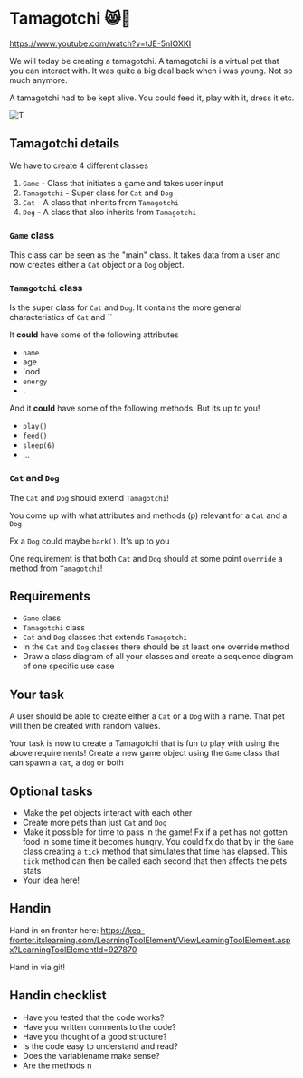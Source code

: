 # Tamagotchi 😸🐶

https://www.youtube.com/watch?v=tJE-5nIOXKI

We will today be creating a tamagotchi. A tamagotchi is a virtual pet that you can interact with. It was quite a big deal back when i was young. Not so much anymore. 

A tamagotchi had to be kept alive. You could feed it, play with it, dress it etc. 



![T](https://assets.partyking.org/img/products/1300/tamagotchi-original-1.jpg)



## Tamagotchi details

We have to create 4 different classes

1. `Game` - Class that initiates a game and takes user input
2. `Tamagotchi` - Super class for  `Cat` and `Dog`
3. `Cat` - A class that inherits from `Tamagotchi`
4. `Dog` - A class that also inherits from `Tamagotchi`



### `Game` class

This class can be seen as the "main" class. It takes data from a user and now creates either a `Cat` object or a `Dog` object. 



### `Tamagotchi` class

Is the super class for `Cat` and `Dog`. It contains the more general characteristics of `Cat` and ``

It **could** have some of the following attributes

- `name`
- age
- `ood
- `energy`
- .



And it **could** have some of the following methods. But its up to you!

- `play()`
- `feed()`
- `sleep(6)`
- ...



### `Cat` and `Dog`

The `Cat` and `Dog` should extend `Tamagotchi`!

You come up with what attributes and methods (p) relevant for a `Cat` and a `Dog`

Fx a `Dog` could maybe `bark()`. It's up to you

One requirement is that both `Cat` and `Dog` should at some point `override` a method from `Tamagotchi`!



## Requirements

- `Game` class
- `Tamagotchi` class
- `Cat` and `Dog` classes that extends `Tamagotchi`
- In the `Cat` and `Dog` classes there should be at least one override method
- Draw a class diagram of all your classes and create a sequence diagram of one specific use case



## Your task

A user should be able to create either a `Cat` or a `Dog` with a name. That pet will then be created with random values. 

Your task is now to create a Tamagotchi that is fun to play with using the above requirements! Create a new game object using the `Game` class that can spawn a `cat`, a `dog` or both



## Optional tasks

- Make the pet objects interact with each other
- Create more pets than just `Cat` and `Dog`
- Make it possible for time to pass in the game! Fx if a pet has not gotten food in some time it becomes hungry. You could fx do that by in the `Game` class creating a `tick` method that simulates that time has elapsed. This `tick` method can then be called each second that then affects the pets stats
- Your idea here!



## Handin

Hand in on fronter here: https://kea-fronter.itslearning.com/LearningToolElement/ViewLearningToolElement.aspx?LearningToolElementId=927870

Hand in via git!



## Handin checklist

- Have you tested that the code works?
- Have you written comments to the code?
- Have you thought of a good structure?
- Is the code easy to understand and read?
- Does the variablename make sense?
- Are the methods n
